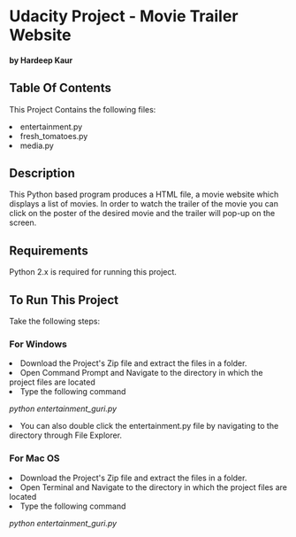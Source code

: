 # Udacity Project - Movie Trailer Website
 
#### by Hardeep Kaur 

## Table Of Contents

This Project Contains the following files:
<li> entertainment.py</li>
<li> fresh_tomatoes.py</li>
<li> media.py</li>

## Description

This Python based program produces a HTML file, a movie website which displays a list of movies. In order to watch the trailer of the movie you can click on the poster of the desired movie and the trailer will pop-up on the screen.


## Requirements

Python 2.x is required for running this project.

## To Run This Project

Take the following steps:

### For Windows

<li> Download the Project's Zip file and extract the files in a folder.</li>

<li> Open Command Prompt and Navigate to the directory in which the project files are located</li>

<li>  Type the following command</li>

<em> python entertainment_guri.py</em>

<li> You can also double click the entertainment.py file by navigating to the directory through File Explorer.</li>

### For Mac OS

<li> Download the Project's Zip file and extract the files in a folder.</li>

<li> Open Terminal and Navigate to the directory in which the project files are located</li>

<li>  Type the following command</li>

<em> python entertainment_guri.py</em>

